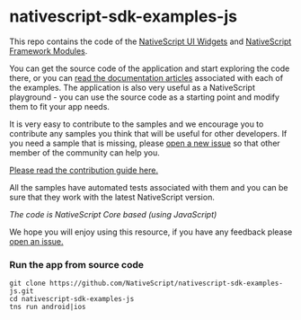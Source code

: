 # nativescript-sdk-examples-js

This repo contains the code of the [NativeScript UI Widgets](https://docs.nativescript.org/ui/components) and [NativeScript Framework Modules](https://docs.nativescript.org/ns-framework-modules/application).

You can get the source code of the application and start exploring the code there, or you can [read the documentation  articles](https://docs.nativescript.org/ui/components) associated with each of the examples. The application is also very useful as a NativeScript playground - you can use the source code as a starting point and modify them to fit your app needs.

It is very easy to contribute to the samples and we encourage you to contribute any samples you think that will be useful for other developers. If you need a sample that is missing, please [open a new issue](https://github.com/NativeScript/nativescript-sdk-examples-js/issues) so that other member of the community can help you.

[Please read the contribution guide here.](https://github.com/NativeScript/nativescript-sdk-examples-js/blob/master/CONTRIBUTE.md)

All the samples have automated tests associated with them and you can be sure that they work with the latest NativeScript version.

*The code is NativeScript Core based (using JavaScript)*

We hope you will enjoy using this resource, if you have any feedback please [open an issue.](https://github.com/NativeScript/nativescript-sdk-examples-js/issues)

### Run the app from source code
```
git clone https://github.com/NativeScript/nativescript-sdk-examples-js.git
cd nativescript-sdk-examples-js
tns run android|ios
```
